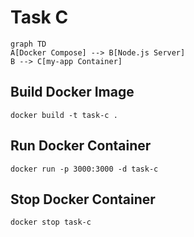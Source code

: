 # Task C

```mermaid
graph TD
A[Docker Compose] --> B[Node.js Server]
B --> C[my-app Container]
```

## Build Docker Image

```
docker build -t task-c .
```

## Run Docker Container

```
docker run -p 3000:3000 -d task-c
```

## Stop Docker Container

```
docker stop task-c
```

```

```
